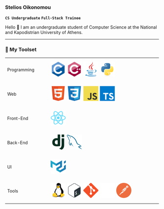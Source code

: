 <!--
**steoik/steoik** is a ✨ _special_ ✨ repository because its `README.md` (this file) appears on your GitHub profile.

Here are some ideas to get you started:

- 🔭 I’m currently working on ...
- 🌱 I’m currently learning ...
- 👯 I’m looking to collaborate on ...
- 🤔 I’m looking for help with ...
- 💬 Ask me about ...
- 📫 How to reach me: ...
- 😄 Pronouns: ...
- ⚡ Fun fact: ...
-->

### Stelios Oikonomou

**`CS Undergraduate`**
**`Full-Stack Trainee`**

Hello 👋 I am an undergraduate student of Computer Science at the National and Kapodistrian University of Athens. 

<!--
---
 
### 📚 I am currently learning
<div>
 <img height=50px title="Bootstrap" src="icons/bootstrap.svg" />
 <img height=50px title="AntDesign" src="icons/antdesign.svg" />
 <img height=50px title="Vue" src="icons/vue.svg" />
 <img height=50px title="Django" src="icons/django.svg" />
</div>
-->

---

### 🧰 My Toolset

<table style="border: none;">

 <tr height=80px>
  <td width=200px>Programming</td>
  <td width=1000px>
   <img height=50px title="C" src="icons/c.svg" />
   <img height=50px title="C++" src="icons/cplusplus.svg" />   
   <img height=50px title="Java" src="icons/java.svg" />
   <img height=50px title="Python" src="icons/python.svg" />
  </td>
 </tr>

 <tr height=80px>
  <td>Web</td>
  <td>
   <img height="50px" title="HTML5" src="icons/html5.svg" />
   <img height="50px" title="CSS3" src="icons/css3.svg" />
   <img height=50px title="JavaScript" src="icons/javascript.svg" />
   <img height=50px title="JavaScript" src="icons/typescript.svg" />
  </td>
 </tr>

 <tr height=80px>
  <td>Front-End</td>
  <td>
   <img height=50px title="React" src="icons/react.svg" />
  </td>
 </tr>

 <tr height=80px>
  <td>Back-End</td>
  <td>
   <img height=50px title="Django" src="icons/django.svg" />
   <img height=50px title="MySQL" src="icons/mysql.svg" />
  </td>
 </tr>

 <tr height=80px>
  <td>UI</td>
  <td>
   <img height=50px title="materialui" src="icons/materialui.svg" />
  </td>
 </tr>

 <tr height=80px>
  <td>Tools</td>
  <td>
   <img height=50px title="linux" src="icons/linux.svg" />
   <img height=50px title="bash" src="icons/bash.svg" />
   <img height=50px title="git" src="icons/git.svg" />
   <img height=50px title="github" src="icons/github.png" />
   <img height=50px title="postman" src="icons/postman.svg" />
  </td>
 </tr>

</table>

<!-- Icons source: https://github.com/devicons/devicon/ -->

